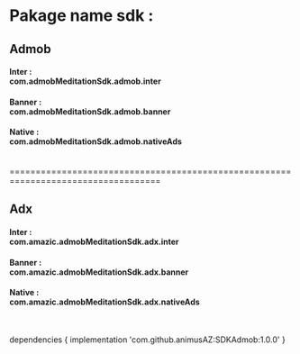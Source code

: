 <h1>Pakage name sdk : </h1>

<h2>Admob</h2>
<h4>Inter  : </br> com.admobMeditationSdk.admob.inter</h4>
<h4>Banner :</br>  com.admobMeditationSdk.admob.banner</h4>
<h4>Native :</br>  com.admobMeditationSdk.admob.nativeAds</h4>
</br>
===================================================================================
<h2>Adx</h2>
<h4>Inter  : </br> com.amazic.admobMeditationSdk.adx.inter</h4>
<h4>Banner :</br>  com.amazic.admobMeditationSdk.adx.banner</h4>
<h4>Native :</br>  com.amazic.admobMeditationSdk.adx.nativeAds</h4>
</br>

dependencies {
	    implementation 'com.github.animusAZ:SDKAdmob:1.0.0'
	}

